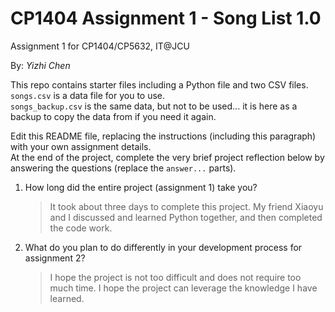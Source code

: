 # CP1404 Assignment 1 - Song List 1.0

Assignment 1 for CP1404/CP5632, IT@JCU

By: _Yizhi Chen_

This repo contains starter files including a Python file and two CSV files.  
`songs.csv` is a data file for you to use.  
`songs_backup.csv` is the same data, but not to be used... it is here as a backup to copy the data from if you need it
again.

Edit this README file, replacing the instructions (including this paragraph) with your own assignment details.  
At the end of the project, complete the very brief project reflection below by answering the questions (replace
the `answer...` parts).

1. How long did the entire project (assignment 1) take you?

   > It took about three days to complete this project. My friend Xiaoyu and I discussed and learned Python together, and then completed the code work.

2. What do you plan to do differently in your development process for assignment 2?

   >  I hope the project is not too difficult and does not require too much time. I hope the project can leverage the knowledge I have learned.
